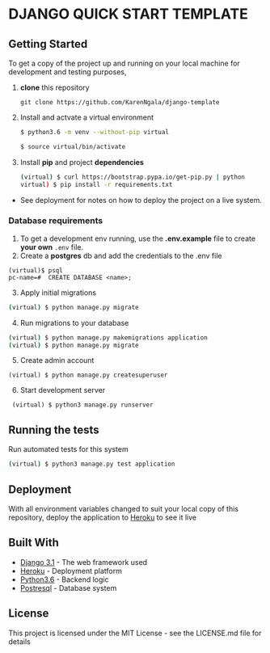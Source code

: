 # DJANGO QUICK START TEMPLATE

## Getting Started
To get a copy of the project up and running on your local machine for development and testing purposes, 
1. **clone** this repository 
   ``` 
   git clone https://github.com/KarenNgala/django-template
   ```
2. Install and actvate a virtual environment
   ```bash
   $ python3.6 -m venv --without-pip virtual

   $ source virtual/bin/activate
   ```

3. Install **pip** and project **dependencies**
   ```sh
   (virtual) $ curl https://bootstrap.pypa.io/get-pip.py | python
   virtual) $ pip install -r requirements.txt
    ```
* See deployment for notes on how to deploy the project on a live system.

### Database requirements
1.  To get a development env running, use the **.env.example** file to create **your own** `.env` file.
2.  Create a **postgres** db and add the credentials to the .env file
```
(virtual)$ psql
pc-name=#  CREATE DATABASE <name>;
```
3.  Apply initial migrations
```sh 
(virtual) $ python manage.py migrate 
```
4. Run migrations to your database
```sh
(virtual) $ python manage.py makemigrations application
(virtual) $ python manage.py migrate
```
5. Create admin account
```
(virtual) $ python manage.py createsuperuser
```
6.  Start development server
```
 (virtual) $ python3 manage.py runserver
 ```

## Running the tests

Run automated tests for this system

```sh
(virtual) $ python3 manage.py test application
```

## Deployment

With all environment variables changed to suit your local copy of this repository, deploy the application to [Heroku](https://medium.com/@hdsingh13/deploying-django-app-on-heroku-with-postgres-as-backend-b2f3194e8a43) to see it live

## Built With

* [Django 3.1](https://www.djangoproject.com/) - The web framework used
* [Heroku](https://www.heroku.com/platform) -  Deployment platform
* [Python3.6](https://www.python.org/) - Backend logic
* [Postresql](https://www.postgresql.org/) - Database system

## License
This project is licensed under the MIT License - see the LICENSE.md file for details
